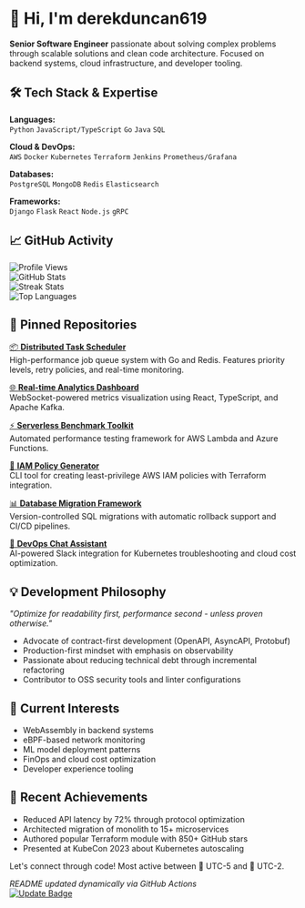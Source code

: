 # 👋 Hi, I'm derekduncan619  

**Senior Software Engineer** passionate about solving complex problems through scalable solutions and clean code architecture. Focused on backend systems, cloud infrastructure, and developer tooling.  

## 🛠️ Tech Stack & Expertise  

**Languages:**  
`Python` `JavaScript/TypeScript` `Go` `Java` `SQL`  

**Cloud & DevOps:**  
`AWS` `Docker` `Kubernetes` `Terraform` `Jenkins` `Prometheus/Grafana`  

**Databases:**  
`PostgreSQL` `MongoDB` `Redis` `Elasticsearch`  

**Frameworks:**  
`Django` `Flask` `React` `Node.js` `gRPC`  

## 📈 GitHub Activity  

![Profile Views](https://komarev.com/ghpvc/?username=derekduncan619&style=flat)  
![GitHub Stats](https://github-readme-stats.vercel.app/api?username=derekduncan619&show_icons=true&theme=dark&hide_border=true)  
![Streak Stats](https://github-readme-streak-stats.herokuapp.com/?user=derekduncan619&theme=dark&hide_border=true)  
![Top Languages](https://github-readme-stats.vercel.app/api/top-langs/?username=derekduncan619&layout=compact&theme=dark&hide_border=true)  

## 🔭 Pinned Repositories  

[📦 **Distributed Task Scheduler**](https://github.com/derekduncan619/task-orchestrator)  
High-performance job queue system with Go and Redis. Features priority levels, retry policies, and real-time monitoring.  

[🌐 **Real-time Analytics Dashboard**](https://github.com/derekduncan619/stream-analytics)  
WebSocket-powered metrics visualization using React, TypeScript, and Apache Kafka.  

[⚡ **Serverless Benchmark Toolkit**](https://github.com/derekduncan619/serverless-bench)  
Automated performance testing framework for AWS Lambda and Azure Functions.  

[🔐 **IAM Policy Generator**](https://github.com/derekduncan619/aws-iam-builder)  
CLI tool for creating least-privilege AWS IAM policies with Terraform integration.  

[📊 **Database Migration Framework**](https://github.com/derekduncan619/schema-migrator)  
Version-controlled SQL migrations with automatic rollback support and CI/CD pipelines.  

[🤖 **DevOps Chat Assistant**](https://github.com/derekduncan619/ops-bot)  
AI-powered Slack integration for Kubernetes troubleshooting and cloud cost optimization.  

## 💡 Development Philosophy  

_"Optimize for readability first, performance second - unless proven otherwise."_  

- Advocate of contract-first development (OpenAPI, AsyncAPI, Protobuf)  
- Production-first mindset with emphasis on observability  
- Passionate about reducing technical debt through incremental refactoring  
- Contributor to OSS security tools and linter configurations  

## 🌱 Current Interests  

- WebAssembly in backend systems  
- eBPF-based network monitoring  
- ML model deployment patterns  
- FinOps and cloud cost optimization  
- Developer experience tooling  

## 🚀 Recent Achievements  

- Reduced API latency by 72% through protocol optimization  
- Architected migration of monolith to 15+ microservices  
- Authored popular Terraform module with 850+ GitHub stars  
- Presented at KubeCon 2023 about Kubernetes autoscaling  

Let's connect through code! Most active between 🌄 UTC-5 and 🌆 UTC-2.  

*README updated dynamically via GitHub Actions*  
[![Update Badge](https://github.com/derekduncan619/derekduncan619/actions/workflows/update-readme.yml/badge.svg)](https://github.com/derekduncan619/derekduncan619/actions)
